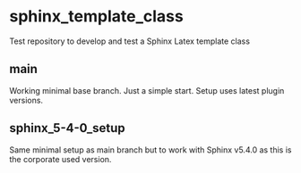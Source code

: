 # sphinx_template_class
Test repository to develop and test a Sphinx Latex template class

## main

Working minimal base branch. Just a simple start.
Setup uses latest plugin versions.

## sphinx_5-4-0_setup

Same minimal setup as main branch but to work with Sphinx v5.4.0 as this is the corporate used version.
